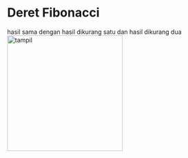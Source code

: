 # Deret Fibonacci

hasil sama dengan hasil dikurang satu dan hasil dikurang dua 
<img width="268" alt="tampil" src="https://github.com/faizdzakiramadhani/PemrogMobile-Fibonacci/assets/115913915/34d8ec5c-3527-41a6-b829-db3826b41a29">

